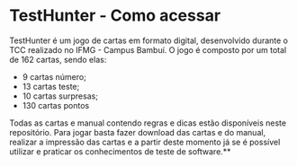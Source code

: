 # TestHunter - Como acessar
TestHunter é um jogo de cartas em formato digital, desenvolvido durante o TCC realizado no IFMG - Campus Bambuí.
O jogo é composto por um total de 162 cartas, sendo elas:
- 9 cartas número;
- 13 cartas teste;
- 10 cartas surpresas;
- 130 cartas pontos

Todas as cartas e manual contendo regras e dicas estão disponíveis neste repositório. 
Para jogar basta fazer download das cartas e do manual, realizar a impressão das cartas e a partir deste momento já se é possível utilizar e praticar os conhecimentos de teste de software.**

